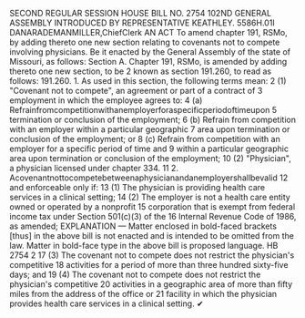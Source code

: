 SECOND REGULAR SESSION
HOUSE BILL NO. 2754
102ND GENERAL ASSEMBLY
INTRODUCED BY REPRESENTATIVE KEATHLEY.
5586H.01I DANARADEMANMILLER,ChiefClerk
AN ACT
To amend chapter 191, RSMo, by adding thereto one new section relating to covenants not to
compete involving physicians.
Be it enacted by the General Assembly of the state of Missouri, as follows:
Section A. Chapter 191, RSMo, is amended by adding thereto one new section, to be
2 known as section 191.260, to read as follows:
191.260. 1. As used in this section, the following terms mean:
2 (1) "Covenant not to compete", an agreement or part of a contract of
3 employment in which the employee agrees to:
4 (a) Refrainfromcompetitionwithanemployerforaspecificperiodoftimeupon
5 termination or conclusion of the employment;
6 (b) Refrain from competition with an employer within a particular geographic
7 area upon termination or conclusion of the employment; or
8 (c) Refrain from competition with an employer for a specific period of time and
9 within a particular geographic area upon termination or conclusion of the employment;
10 (2) "Physician", a physician licensed under chapter 334.
11 2. Acovenantnottocompetebetweenaphysicianandanemployershallbevalid
12 and enforceable only if:
13 (1) The physician is providing health care services in a clinical setting;
14 (2) The employer is not a health care entity owned or operated by a nonprofit
15 corporation that is exempt from federal income tax under Section 501(c)(3) of the
16 Internal Revenue Code of 1986, as amended;
EXPLANATION — Matter enclosed in bold-faced brackets [thus] in the above bill is not enacted and is
intended to be omitted from the law. Matter in bold-face type in the above bill is proposed language.
HB 2754 2
17 (3) The covenant not to compete does not restrict the physician's competitive
18 activities for a period of more than three hundred sixty-five days; and
19 (4) The covenant not to compete does not restrict the physician's competitive
20 activities in a geographic area of more than fifty miles from the address of the office or
21 facility in which the physician provides health care services in a clinical setting.
✔